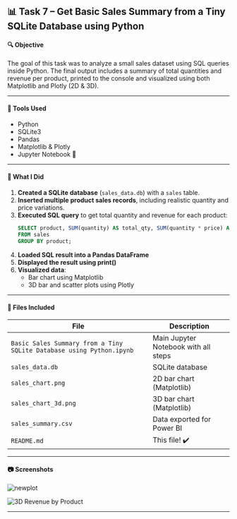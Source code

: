 ## 📊 Task 7 – Get Basic Sales Summary from a Tiny SQLite Database using Python 

#### 🔍 Objective

The goal of this task was to analyze a small sales dataset using SQL queries inside Python. The final output includes a summary of total quantities and revenue per product, printed to the console and visualized using both Matplotlib and Plotly (2D & 3D). 

---

#### 💠 Tools Used

- Python 
- SQLite3 
- Pandas 
- Matplotlib & Plotly 
- Jupyter Notebook 📓

---

#### 🧠 What I Did

1. **Created a SQLite database** (`sales_data.db`) with a `sales` table.
2. **Inserted multiple product sales records**, including realistic quantity and price variations.
3. **Executed SQL query** to get total quantity and revenue for each product:
   ```sql
   SELECT product, SUM(quantity) AS total_qty, SUM(quantity * price) AS revenue
   FROM sales
   GROUP BY product;
   ```
4. **Loaded SQL result into a Pandas DataFrame**
5. **Displayed the result using print()**
6. **Visualized data**:
   - Bar chart using Matplotlib
   - 3D bar and scatter plots using Plotly


---

#### 📁 Files Included

| File | Description |
|------|-------------|
| `Basic Sales Summary from a Tiny SQLite Database using Python.ipynb` | Main Jupyter Notebook with all steps |
| `sales_data.db` | SQLite database |
| `sales_chart.png` | 2D bar chart (Matplotlib) |
| `sales_chart_3d.png` | 3D bar chart (Matplotlib) |
| `sales_summary.csv` | Data exported for Power BI |
| `README.md` | This file! ✔️

---

#### 📷 Screenshots

![newplot](https://github.com/user-attachments/assets/adb76e2e-aeb1-4136-ba5f-84f402f55ad6)

![3D Revenue by Product](https://github.com/user-attachments/assets/7ced47c3-f671-42de-8f33-e98ebdb15203)

---
